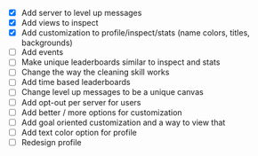 - [x] Add server to level up messages
- [x] Add views to inspect
- [x] Add customization to profile/inspect/stats (name colors, titles, backgrounds)
- [ ] Add events
- [ ] Make unique leaderboards similar to inspect and stats
- [ ] Change the way the cleaning skill works
- [ ] Add time based leaderboards
- [ ] Change level up messages to be a unique canvas
- [ ] Add opt-out per server for users
- [ ] Add better / more options for customization
- [ ] Add goal oriented customization and a way to view that
- [ ] Add text color option for profile
- [ ] Redesign profile
